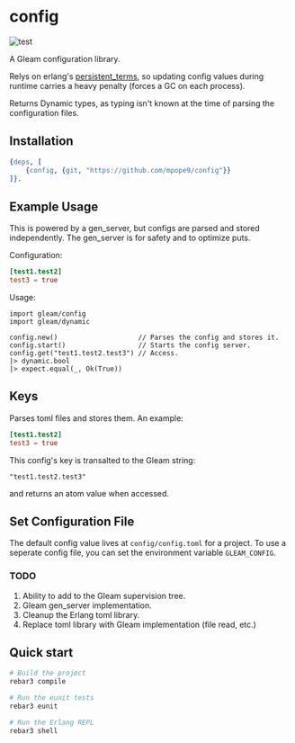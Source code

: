 # config

![test](https://github.com/mpope9/config/workflows/test/badge.svg)

A Gleam configuration library.

Relys on erlang's [persistent_terms](https://erlang.org/doc/man/persistent_term.html), so updating config values during runtime carries a heavy penalty (forces a GC on each process).

Returns Dynamic types, as typing isn't known at the time of parsing the configuration files.

## Installation

```erlang
{deps, [
    {config, {git, "https://github.com/mpope9/config"}}
]}.
```

## Example Usage
This is powered by a gen_server, but configs are parsed and stored independently.  The gen_server is for safety and to optimize puts.

Configuration:
```toml
[test1.test2]
test3 = true
```

Usage:
```gleam
import gleam/config
import gleam/dynamic

config.new()                    // Parses the config and stores it.
config.start()                  // Starts the config server.
config.get("test1.test2.test3") // Access.
|> dynamic.bool
|> expect.equal(_, Ok(True))
```

## Keys
Parses toml files and stores them.  An example:

```toml
[test1.test2]
test3 = true
```

This config's key is transalted to the Gleam string:
```gleam
"test1.test2.test3"
```
and returns an atom value when accessed.

## Set Configuration File
The default config value lives at `config/config.toml` for a project.
To use a seperate config file, you can set the environment variable `GLEAM_CONFIG`.

### TODO
1. Ability to add to the Gleam supervision tree.
2. Gleam gen_server implementation.
3. Cleanup the Erlang toml library.
4. Replace toml library with Gleam implementation (file read, etc.)

## Quick start

```sh
# Build the project
rebar3 compile

# Run the eunit tests
rebar3 eunit

# Run the Erlang REPL
rebar3 shell
```

